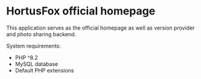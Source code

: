 # HortusFox official homepage

This application serves as the official homepage as well as version provider and photo sharing backend.

System requirements:
- PHP ^8.2
- MySQL database
- Default PHP extensions
